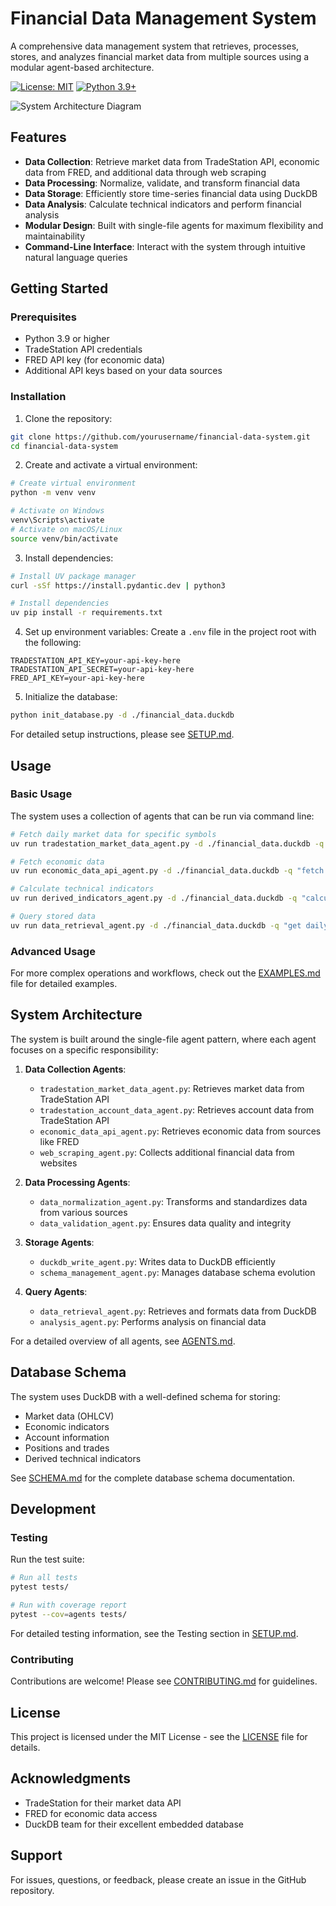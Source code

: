 # Financial Data Management System

A comprehensive data management system that retrieves, processes, stores, and analyzes financial market data from multiple sources using a modular agent-based architecture.

[![License: MIT](https://img.shields.io/badge/License-MIT-yellow.svg)](https://opensource.org/licenses/MIT)
[![Python 3.9+](https://img.shields.io/badge/python-3.9+-blue.svg)](https://www.python.org/downloads/)

![System Architecture Diagram](docs/images/architecture.png)

## Features

- **Data Collection**: Retrieve market data from TradeStation API, economic data from FRED, and additional data through web scraping
- **Data Processing**: Normalize, validate, and transform financial data
- **Data Storage**: Efficiently store time-series financial data using DuckDB
- **Data Analysis**: Calculate technical indicators and perform financial analysis
- **Modular Design**: Built with single-file agents for maximum flexibility and maintainability
- **Command-Line Interface**: Interact with the system through intuitive natural language queries

## Getting Started

### Prerequisites

- Python 3.9 or higher
- TradeStation API credentials
- FRED API key (for economic data)
- Additional API keys based on your data sources

### Installation

1. Clone the repository:
```bash
git clone https://github.com/yourusername/financial-data-system.git
cd financial-data-system
```

2. Create and activate a virtual environment:
```bash
# Create virtual environment
python -m venv venv

# Activate on Windows
venv\Scripts\activate
# Activate on macOS/Linux
source venv/bin/activate
```

3. Install dependencies:
```bash
# Install UV package manager
curl -sSf https://install.pydantic.dev | python3

# Install dependencies
uv pip install -r requirements.txt
```

4. Set up environment variables:
Create a `.env` file in the project root with the following:
```
TRADESTATION_API_KEY=your-api-key-here
TRADESTATION_API_SECRET=your-api-key-here
FRED_API_KEY=your-api-key-here
```

5. Initialize the database:
```bash
python init_database.py -d ./financial_data.duckdb
```

For detailed setup instructions, please see [SETUP.md](SETUP.md).

## Usage

### Basic Usage

The system uses a collection of agents that can be run via command line:

```bash
# Fetch daily market data for specific symbols
uv run tradestation_market_data_agent.py -d ./financial_data.duckdb -q "fetch daily data for AAPL, MSFT, GOOGL from 2023-01-01 to 2023-12-31"

# Fetch economic data
uv run economic_data_api_agent.py -d ./financial_data.duckdb -q "fetch economic indicators GDP, CPI, UNEMPLOYMENT_RATE from 2022-01-01 to 2023-12-31"

# Calculate technical indicators
uv run derived_indicators_agent.py -d ./financial_data.duckdb -q "calculate RSI for AAPL using daily data from 2023-01-01 to 2023-12-31 with parameters: period=14"

# Query stored data
uv run data_retrieval_agent.py -d ./financial_data.duckdb -q "get daily close prices for AAPL, MSFT, GOOGL from 2023-01-01 to 2023-12-31"
```

### Advanced Usage

For more complex operations and workflows, check out the [EXAMPLES.md](EXAMPLES.md) file for detailed examples.

## System Architecture

The system is built around the single-file agent pattern, where each agent focuses on a specific responsibility:

1. **Data Collection Agents**:
   - `tradestation_market_data_agent.py`: Retrieves market data from TradeStation API
   - `tradestation_account_data_agent.py`: Retrieves account data from TradeStation API
   - `economic_data_api_agent.py`: Retrieves economic data from sources like FRED
   - `web_scraping_agent.py`: Collects additional financial data from websites

2. **Data Processing Agents**:
   - `data_normalization_agent.py`: Transforms and standardizes data from various sources
   - `data_validation_agent.py`: Ensures data quality and integrity

3. **Storage Agents**:
   - `duckdb_write_agent.py`: Writes data to DuckDB efficiently
   - `schema_management_agent.py`: Manages database schema evolution

4. **Query Agents**:
   - `data_retrieval_agent.py`: Retrieves and formats data from DuckDB
   - `analysis_agent.py`: Performs analysis on financial data

For a detailed overview of all agents, see [AGENTS.md](AGENTS.md).

## Database Schema

The system uses DuckDB with a well-defined schema for storing:
- Market data (OHLCV)
- Economic indicators
- Account information
- Positions and trades
- Derived technical indicators

See [SCHEMA.md](SCHEMA.md) for the complete database schema documentation.

## Development

### Testing

Run the test suite:

```bash
# Run all tests
pytest tests/

# Run with coverage report
pytest --cov=agents tests/
```

For detailed testing information, see the Testing section in [SETUP.md](SETUP.md).

### Contributing

Contributions are welcome! Please see [CONTRIBUTING.md](CONTRIBUTING.md) for guidelines.

## License

This project is licensed under the MIT License - see the [LICENSE](LICENSE) file for details.

## Acknowledgments

- TradeStation for their market data API
- FRED for economic data access
- DuckDB team for their excellent embedded database

## Support

For issues, questions, or feedback, please create an issue in the GitHub repository.